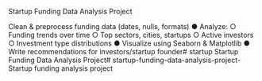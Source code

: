 Startup Funding Data Analysis Project

Clean & preprocess funding data (dates, nulls, formats) ● Analyze: ○ Funding trends over time ○ Top sectors, cities, startups ○ Active investors ○ Investment type distributions ● Visualize using Seaborn & Matplotlib ● Write recommendations for investors/startup founder# startup Startup Funding Data Analysis Project# startup-funding-data-analysis-project-
Startup funding analysis project 
